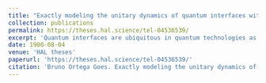 ```yaml
---
title: "Exactly modeling the unitary dynamics of quantum interfaces with collision models (PhD thesis)"
collection: publications
permalink: https://theses.hal.science/tel-04536539/
excerpt: 'Quantum interfaces are ubiquitous in quantum technologies as they allow the implementation of several functionalities including quantum memories, quantum repeaters, photonic gates, and highly entangled photonic state generation. Based on the coherent coupling between quantum emitters and propagating pulses of light, they can be realized on a large variety of experimental platforms where quantum non-demolition measurements, entanglement generation, and efficient production of non-classical resources have been reported.This thesis explores the potential of so-called collision models to model exactly the light-matter dynamics in various kinds of quantum interfaces, providing direct access to their joint entangled states. It allows us to derive analytic expressions of the device performance, whether operated as a measuring apparatus or a source of cluster states. Since our model captures light and matter as a closed system, it verifies global energy conservation, providing access to the energy budget associated with the execution of the quantum task.Initially, we review the theoretical foundation for quantum measurements and introduce figures of merit used throughout the thesis. Subsequently, we review the collision model method, which is based on waveguide quantum electrodynamics (WGQED), setting the stage for subsequent analyses. Then, we address fundamental inquiries. First, we investigate the emergence of non-classical behavior of the field scattered by a quantum emitter that interacts with an intense resonant coherent field. It reveals signatures of quantum contextuality—negativity in the Wigner function and anomalous weak values. Second, we investigate the possibility of non-destructive spin state measurement by limiting the energy budget to at most one photon. We compare the performance of two different fields: coherent field and number state superposition. We demonstrate better performance of the latter in entanglement generation, thus providing a quantum advantage. Lastly, our analysis extends to technological applications. We propose a photon-photon gate, conduct a thorough error analysis, and we perform the modeling of cutting-edge experiments envisioning the deterministic generation of highly entangled states of light.This theoretical capacity opens the way to directly optimizing the device performance and efficiency as a function of the parameters accessible to experimentalists. It also allows us to fit experimental data with high accuracy.'
date: 1900-08-04
venue: 'HAL theses'
paperurl: 'https://theses.hal.science/tel-04536539/'
citation: 'Bruno Ortega Goes. Exactly modeling the unitary dynamics of quantum interfaces with collision models. Physics [physics]. Université Grenoble Alpes [2020-..], 2023. English. ⟨NNT : 2023GRALY070⟩. ⟨tel-04536539⟩'
---
```

